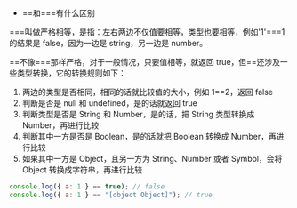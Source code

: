 - ==和===有什么区别

===叫做严格相等，是指：左右两边不仅值要相等，类型也要相等，例如'1'===1 的结果是 false，因为一边是 string，另一边是 number。

==不像===那样严格，对于一般情况，只要值相等，就返回 true，但==还涉及一些类型转换，它的转换规则如下：

1. 两边的类型是否相同，相同的话就比较值的大小，例如 1==2，返回 false
2. 判断是否是 null 和 undefined，是的话就返回 true
3. 判断类型是否是 String 和 Number，是的话，把 String 类型转换成 Number，再进行比较
4. 判断其中一方是否是 Boolean，是的话就把 Boolean 转换成 Number，再进行比较
5. 如果其中一方是 Object，且另一方为 String、Number 或者 Symbol，会将 Object 转换成字符串，再进行比较

```js
console.log({ a: 1 } == true); // false
console.log({ a: 1 } == "[object Object]"); // true
```
